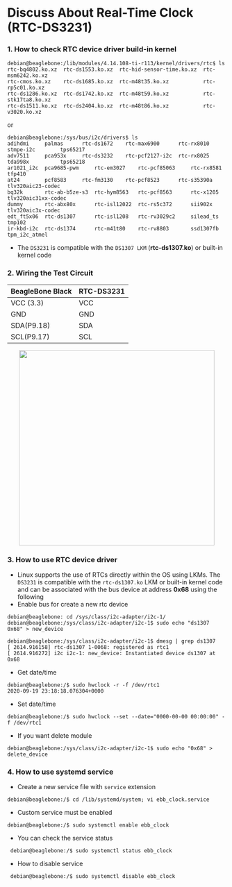 <h1> Discuss About Real-Time Clock (RTC-DS3231) </h1>


### 1. How to check RTC device driver build-in kernel
```shell
debian@beaglebone:/lib/modules/4.14.108-ti-r113/kernel/drivers/rtc$ ls
rtc-bq4802.ko.xz  rtc-ds1553.ko.xz  rtc-hid-sensor-time.ko.xz  rtc-msm6242.ko.xz
rtc-cmos.ko.xz	  rtc-ds1685.ko.xz  rtc-m48t35.ko.xz	       rtc-rp5c01.ko.xz
rtc-ds1286.ko.xz  rtc-ds1742.ko.xz  rtc-m48t59.ko.xz	       rtc-stk17ta8.ko.xz
rtc-ds1511.ko.xz  rtc-ds2404.ko.xz  rtc-m48t86.ko.xz	       rtc-v3020.ko.xz
```
or
```shell
debian@beaglebone:/sys/bus/i2c/drivers$ ls
adihdmi     palmas	    rtc-ds1672	  rtc-max6900	   rtc-rx8010	stmpe-i2c	     tps65217
adv7511     pca953x	    rtc-ds3232	  rtc-pcf2127-i2c  rtc-rx8025	tda998x		     tps65218
ar1021_i2c  pca9685-pwm     rtc-em3027	  rtc-pcf85063	   rtc-rx8581	tfp410
at24	    pcf8583	    rtc-fm3130	  rtc-pcf8523	   rtc-s35390a	tlv320aic23-codec
bq32k	    rtc-ab-b5ze-s3  rtc-hym8563   rtc-pcf8563	   rtc-x1205	tlv320aic31xx-codec
dummy	    rtc-abx80x	    rtc-isl12022  rtc-rs5c372	   sii902x	tlv320aic3x-codec
edt_ft5x06  rtc-ds1307	    rtc-isl1208   rtc-rv3029c2	   silead_ts	tmp102
ir-kbd-i2c  rtc-ds1374	    rtc-m41t80	  rtc-rv8803	   ssd1307fb	tpm_i2c_atmel
```
- The `DS3231` is compatible with the `DS1307 LKM` (**rtc-ds1307.ko**) or built-in kernel code

### 2. Wiring the Test Circuit

| BeagleBone Black | RTC-DS3231 | 
|------------------|------------|
| VCC (3.3)        | VCC        |
| GND              | GND        |
| SDA(P9.18)       | SDA        |
| SCL(P9.17)       | SCL        |

<p align="center"> <img width="450" src="https://user-images.githubusercontent.com/32474027/93669071-38b6d500-facc-11ea-80a5-e1d2b8ec8af5.JPG" /></p>

### 3. How to use RTC device driver
- Linux supports the use of RTCs directly within the OS using LKMs. The `DS3231` is compatible with the `rtc-ds1307.ko` LKM or built-in kernel code and can be associated with the bus device at address **0x68** using the following
- Enable bus for create a new rtc device
```shell
debian@beaglebone: cd /sys/class/i2c-adapter/i2c-1/
debian@beaglebone:/sys/class/i2c-adapter/i2c-1$ sudo echo "ds1307 0x68" > new_device
```
```shell
debian@beaglebone:/sys/class/i2c-adapter/i2c-1$ dmesg | grep ds1307
[ 2614.916158] rtc-ds1307 1-0068: registered as rtc1
[ 2614.916272] i2c i2c-1: new_device: Instantiated device ds1307 at 0x68
```
- Get date/time
```shell
debian@beaglebone:/$ sudo hwclock -r -f /dev/rtc1 
2020-09-19 23:18:18.076304+0000
```
- Set date/time
```shell
debian@beaglebone:/$ sudo hwclock --set --date="0000-00-00 00:00:00" -f /dev/rtc1 
```
- If you want delete module
```shell
debian@beaglebone:/sys/class/i2c-adapter/i2c-1$ sudo echo "0x68" > delete_device
```

### 4. How to use systemd service
- Create a new service file with `service` extension
```shell
debian@beaglebone:/$ cd /lib/systemd/system; vi ebb_clock.service
```
- Custom service must be enabled
```shell
debian@beaglebone:/$ sudo systemctl enable ebb_clock
```
- You can check the service status
```shell
 debian@beaglebone:/$ sudo systemctl status ebb_clock
```
- How to disable service
```shell
 debian@beaglebone:/$ sudo systemctl disable ebb_clock
```

